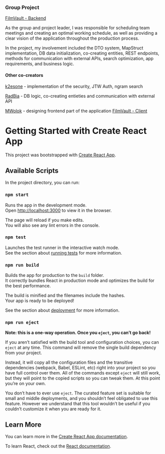 <h3>Group Project</h3>
<a href="https://github.com/dwydm/FilmVault" target="_blank">FilmVault - Backend</a></p>
<p></p>As the group and project leader, I was responsible for scheduling team meetings and creating an optimal working schedule, as well as providing a clear vision of the application throughout the production process.</p>
<p>In the project, my involvement included the DTO system, MapStruct implementation, DB data initialization, co-creating entities, REST endpoints, methods for communication with external APIs, search optimization, app requirements, and business logic.</p>

<h4>Other co-creators</h4>
<p><a href="https://github.com/k2esone" target="_blank">k2esone</a> - implementation of the security, JTW Auth, ngram search</p>
<p><a href="https://github.com/RadBia" target="_blank">RadBia</a> - DB logic, co-creating entieties and communication with external API</p>
<p><a href="https://github.com/MWolok" target="_blank">MWolok</a> - designing frontend part of the application <a href="https://github.com/dwydm/FilmValut-Client" target="_blank">FilmVault - Client</a></p>

# Getting Started with Create React App

This project was bootstrapped with [Create React App](https://github.com/facebook/create-react-app).

## Available Scripts

In the project directory, you can run:

### `npm start`

Runs the app in the development mode.\
Open [http://localhost:3000](http://localhost:3000) to view it in the browser.

The page will reload if you make edits.\
You will also see any lint errors in the console.

### `npm test`

Launches the test runner in the interactive watch mode.\
See the section about [running tests](https://facebook.github.io/create-react-app/docs/running-tests) for more information.

### `npm run build`

Builds the app for production to the `build` folder.\
It correctly bundles React in production mode and optimizes the build for the best performance.

The build is minified and the filenames include the hashes.\
Your app is ready to be deployed!

See the section about [deployment](https://facebook.github.io/create-react-app/docs/deployment) for more information.

### `npm run eject`

**Note: this is a one-way operation. Once you `eject`, you can’t go back!**

If you aren’t satisfied with the build tool and configuration choices, you can `eject` at any time. This command will remove the single build dependency from your project.

Instead, it will copy all the configuration files and the transitive dependencies (webpack, Babel, ESLint, etc) right into your project so you have full control over them. All of the commands except `eject` will still work, but they will point to the copied scripts so you can tweak them. At this point you’re on your own.

You don’t have to ever use `eject`. The curated feature set is suitable for small and middle deployments, and you shouldn’t feel obligated to use this feature. However we understand that this tool wouldn’t be useful if you couldn’t customize it when you are ready for it.

## Learn More

You can learn more in the [Create React App documentation](https://facebook.github.io/create-react-app/docs/getting-started).

To learn React, check out the [React documentation](https://reactjs.org/).
